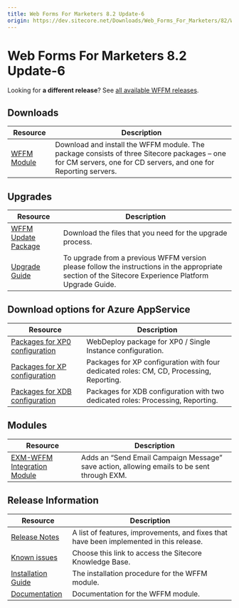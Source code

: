 ```yaml
---
title: Web Forms For Marketers 8.2 Update-6
origin: https://dev.sitecore.net/Downloads/Web_Forms_For_Marketers/82/Web_Forms_For_Marketers_82_Update6.aspx
---
```


# Web Forms For Marketers 8.2 Update-6

  <Alert variant='warning' mb={4}>
    <AlertIcon />
    

Looking for **a different release**? See [all available WFFM releases](/downloads/Web_Forms_For_Marketers).


  </Alert>
  

## Downloads

 | Resource | Description |
 | --- | --- |
 | [WFFM Module](https://sitecoredev.azureedge.net/~/media/65C69A25590846A7AFD95666A8FCB5F2.ashx?date=20171122T152032) | Download and install the WFFM module. The package consists of three Sitecore packages – one for CM servers, one for CD servers, and one for Reporting servers. |

## Upgrades

 | Resource | Description |
 | --- | --- |
 | [WFFM Update Package](https://sitecoredev.azureedge.net/~/media/1238F981AA334B39805E7DF78DD57A72.ashx?date=20171122T152032) | Download the files that you need for the upgrade process. |
 | [Upgrade Guide](https://sitecoredev.azureedge.net/~/media/C07A8670A6EF4609ADA906E0D61A5D86.ashx?date=20180206T110959) | To upgrade from a previous WFFM version please follow the instructions in the appropriate section of the Sitecore Experience Platform Upgrade Guide. |

## Download options for Azure AppService

 | Resource | Description |
 | --- | --- |
 | [Packages for XP0 configuration](https://sitecoredev.azureedge.net/~/media/B77AC5FD6EE741A39E655E10340EC1C9.ashx?date=20171122T152033) | WebDeploy package for XP0 / Single Instance configuration. |
 | [Packages for XP configuration](https://sitecoredev.azureedge.net/~/media/ECD42B5EFD9640A2936AB3E4B48BDF22.ashx?date=20171122T152033) | Packages for XP configuration with four dedicated roles: CM, CD, Processing, Reporting. |
 | [Packages for XDB configuration](https://sitecoredev.azureedge.net/~/media/8D56C27FEABC4954AC819120DA6C3F6F.ashx?date=20171122T152033) | Packages for XDB configuration with two dedicated roles: Processing, Reporting. |

## Modules

 | Resource | Description |
 | --- | --- |
 | [EXM-WFFM Integration Module](https://sitecoredev.azureedge.net/~/media/2D0102C88DC74D19A3E8DF9EC033F970.ashx?date=20171005T144414) | Adds an “Send Email Campaign Message” save action, allowing emails to be sent through EXM. |

## Release Information

 | Resource | Description |
 | --- | --- |
 | [Release Notes](https://dev.sitecore.net:443/downloads/Web%20Forms%20For%20Marketers/82/Web%20Forms%20For%20Marketers%2082%20Update6/Release%20Notes) | A list of features, improvements, and fixes that have been implemented in this release. |
 | [Known issues](https://kb.sitecore.net/articles/631685) | Choose this link to access the Sitecore Knowledge Base. |
 | [Installation Guide](https://sitecoredev.azureedge.net/~/media/E24C21AF63984A6E8CDC4E50AE60FB02.ashx?date=20171123T124650) | The installation procedure for the WFFM module. |
 | [Documentation](https://doc.sitecore.com/developers/82/web-forms-for-marketers/en/index-en.html) | Documentation for the WFFM module. |
